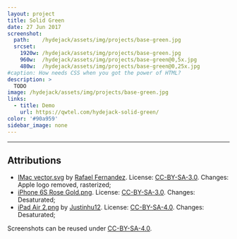 ```yaml
---
layout: project
title: Solid Green
date: 27 Jun 2017
screenshot:
  path:    /hydejack/assets/img/projects/base-green.jpg
  srcset:
    1920w: /hydejack/assets/img/projects/base-green.jpg
    960w:  /hydejack/assets/img/projects/base-green@0,5x.jpg
    480w:  /hydejack/assets/img/projects/base-green@0,25x.jpg
#caption: How needs CSS when you got the power of HTML?
description: >
  TODO
image: /hydejack/assets/img/projects/base-green.jpg
links:
  - title: Demo
    url: https://qwtel.com/hydejack-solid-green/
color: '#90a959'
sidebar_image: none
---
```


***

## Attributions
* [IMac vector.svg](https://commons.wikimedia.org/wiki/File:IMac_vector.svg)
  by [Rafael Fernandez](https://commons.wikimedia.org/wiki/User:TheGoldenBox).
  License: [CC-BY-SA-3.0]. Changes: Apple logo removed, rasterized;
* [iPhone 6S Rose Gold.png](https://commons.wikimedia.org/wiki/File:IPhone_6S_Rose_Gold.png).
  License: [CC-BY-SA-3.0]. Changes: Desaturated;
* [iPad Air 2.png](https://commons.wikimedia.org/wiki/File:IPad_Air_2.png)
  by [Justinhu12](https://commons.wikimedia.org/wiki/User:Justinhu12).
  License: [CC-BY-SA-4.0]. Changes: Desaturated;

Screenshots can be reused under [CC-BY-SA-4.0].

[CC-BY-SA-4.0]: https://creativecommons.org/licenses/by-sa/4.0/
[CC-BY-SA-3.0]: https://creativecommons.org/licenses/by-sa/3.0/
